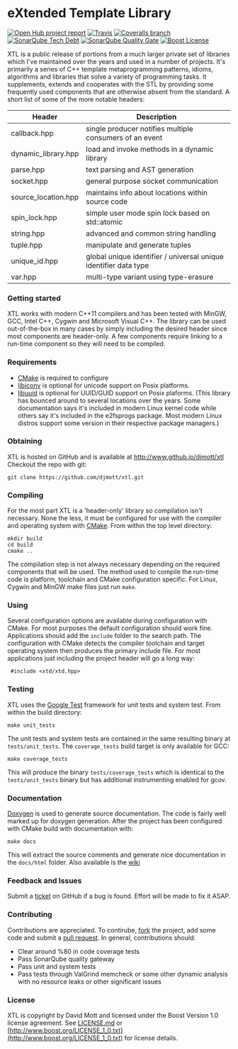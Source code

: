 eXtended Template Library
=========================
[![Open Hub project report](https://www.openhub.net/p/libxtl/widgets/project_thin_badge.gif)](https://www.openhub.net/p/libxtl)
[![Travis](https://img.shields.io/travis/djmott/xtl.svg?style=plastic)](https://travis-ci.org/djmott/xtl)
[![Coveralls branch](https://img.shields.io/coveralls/djmott/xtl.svg?style=plastic)](https://coveralls.io/github/djmott/xtl)
[![SonarQube Tech Debt](https://img.shields.io/sonar/https/sonarqube.com/xtl/tech_debt.svg)](https://sonarqube.com/overview?id=xtl)
[![SonarQube Quality Gate](http://nemo.sonarqube.org/api/badges/gate?key=xtl&blinking=true)](https://sonarqube.com/overview?id=xtl)
[![Boost License](https://img.shields.io/badge/license-Boost_Version_1.0-green.svg?style=plastic)](http://www.boost.org/LICENSE_1_0.txt)

XTL is a public release of portions from a much larger private set of libraries which I've maintained over the years and used in a number of projects. It's primarily a series of C++ template metaprogramming patterns, idioms, algorithms and libraries that solve a variety of programming tasks. It supplements, extends and cooperates with the STL by providing some frequently used components that are otherwise absent from the standard. A short list of some of the more notable headers:

|Header              |Description|
|--------------------|-----------|
|callback.hpp        |single producer notifies multiple consumers of an event|
|dynamic_library.hpp |load and invoke methods in a dynamic library|
|parse.hpp           |text parsing and AST generation|
|socket.hpp          |general purpose socket communication|
|source_location.hpp |maintains info about locations within source code|
|spin_lock.hpp       |simple user mode spin lock based on std::atomic|
|string.hpp          |advanced and common string handling|
|tuple.hpp           |manipulate and generate tuples|
|unique_id.hpp       |global unique identifier / universal unique identifier data type|
|var.hpp             |multi-type variant using type-erasure|

### Getting started

XTL works with modern C++11 compilers and has been tested with MinGW, GCC, Intel C++, Cygwin and Microsoft Visual C++. The library can be used out-of-the-box in many cases by simply including the desired header since most components are header-only. A few components require linking to a run-time component so they will need to be compiled.

### Requirements

* [CMake](http://www.cmake.org) is required to configure
* [libiconv](https://www.gnu.org/software/libiconv/) is optional for unicode support on Posix platforms.
* [libuuid](https://sourceforge.net/projects/libuuid/) is optional for UUID/GUID support on Posix plaforms. (This library has bounced around to several locations over the years. Some documentation says it's included in modern Linux kernel code while others say it's included in the e2fsprogs package. Most modern Linux distros support some version in their respective package managers.)

### Obtaining

XTL is hosted on GitHub and is available at http://www.github.io/djmott/xtl
Checkout the repo with git:

```
git clone https://github.com/djmott/xtl.git
```

### Compiling

For the most part XTL is a 'header-only' library so compilation isn't necessary. None the less, it must be configured for use with the compiler and operating system with [CMake](https://cmake.org/). From within the top level directory:

```
mkdir build
cd build
cmake ..
```
The compilation step is not always necessary depending on the required components that will be used. The method used to compile the run-time code is platform, toolchain and CMake configuration specific. For Linux, Cygwin and MinGW make files just run `make`.
### Using
Several configuration options are available during configuration with CMake. For most purposes the default configuration should work fine. Applications should add the `include` folder to the search path. The configuration with CMake detects the compiler toolchain and target operating system then produces the primary include file. For most applications just including the project header will go a long way:
```{.cpp}
 #include <xtd/xtd.hpp>
```

### Testing

XTL uses the [Google Test](https://github.com/google/googletest) framework for unit tests and system test. From within the build directory:
```
make unit_tests
```
The unit tests and system tests are contained in the same resulting binary at `tests/unit_tests`. The `coverage_tests` build target is only available for GCC:
```
make coverage_tests
```
This will produce the binary `tests/coverage_tests` which is identical to the `tests/unit_tests` binary but has additional instrumenting enabled for gcov.

### Documentation

[Doxygen](http://www.doxygen.org) is used to generate source documentation. The code is fairly well marked up for doxygen generation. After the project has been configured with CMake build with documentation with:

```
make docs
```
This will extract the source comments and generate nice documentation in the `docs/html` folder. Also available is the [wiki](https://github.com/djmott/xtl/wiki)

### Feedback and Issues

Submit a [ticket](https://github.com/djmott/xtl/issues) on GitHub if a bug is found. Effort will be made to fix it ASAP.

### Contributing

Contributions are appreciated. To contirube, <a class="github-button" href="https://github.com/djmott/xtl/fork" data-icon="octicon-repo-forked" data-style="mega" data-count-href="/djmott/xtl/network" data-count-api="/repos/djmott/xtl#forks_count" data-count-aria-label="# forks on GitHub" aria-label="Fork djmott/xtl on GitHub">fork</a>
the project, add some code and submit a [pull request](https://github.com/djmott/xtl/pulls). In general, contributions should:
* Clear around %80 in code coverage tests
* Pass SonarQube quality gateway
* Pass unit and system tests
* Pass tests through ValGrind memcheck or some other dynamic analysis with no resource leaks or other significant issues

### License

XTL is copyright by David Mott and licensed under the Boost Version 1.0 license agreement. See [LICENSE.md](LICENSE.md) or [http://www.boost.org/LICENSE_1_0.txt](http://www.boost.org/LICENSE_1_0.txt) for license details. 
